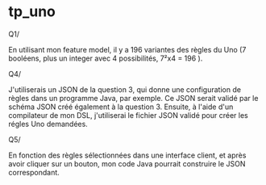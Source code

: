 # tp_uno

Q1/

En utilisant mon feature model, il y a 196 variantes des règles du Uno (7 booléens, plus un integer avec 4 possibilités, 7²x4 = 196 ).


Q4/

J'utiliserais un JSON de la question 3, qui donne une configuration de règles dans un programme Java, par exemple. Ce JSON serait validé par le schéma JSON créé également à la question 3. Ensuite, à l'aide d'un compilateur de mon DSL, j'utiliserai le fichier JSON validé pour créer les régles Uno demandées.

Q5/

En fonction des règles sélectionnées dans une interface client, et après avoir cliquer sur un bouton, mon code Java pourrait construire le JSON correspondant.
